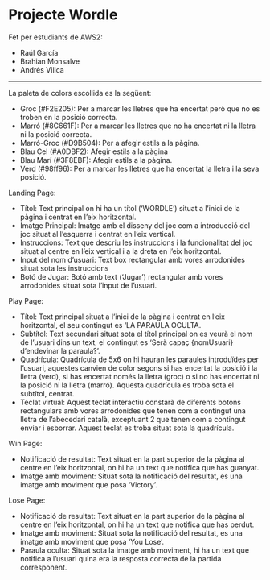 # Projecte Wordle
Fet per estudiants de AWS2:
- Raúl García
- Brahian Monsalve
- Andrés Villca
-----------------------------------------------------------------------------------------------------------------------------------------------------------------------

La paleta de colors escollida es la següent:
-	Groc (#F2E205): Per a marcar les lletres que ha encertat però que no es troben en la posició correcta.
-	Marró (#8C661F): Per a marcar les lletres que no ha encertat ni la lletra ni la posició correcta.
-	Marró-Groc (#D9B504): Per a afegir estils a la pàgina.
-	Blau Cel (#A0DBF2): Afegir estils a la pàgina
-	Blau Marí (#3F8EBF): Afegir estils a la pàgina.
-	Verd (#98ff96): Per a marcar les lletres que ha encertat la lletra i la seva posició.

Landing Page: 
- Títol: Text principal on hi ha un títol (‘WORDLE’) situat a l’inici de la pàgina i centrat en l’eix horitzontal.
- Imatge Principal: Imatge amb el disseny del joc com a introducció del joc situat al l’esquerra i centrat en l’eix vertical.
- Instruccions: Text que descriu les instruccions i la funcionalitat del joc situat al centre en l’eix vertical i a la dreta en l’eix horitzontal.
- Input del nom d’usuari: Text box rectangular amb vores arrodonides situat sota les instruccions
- Botó de Jugar: Botó amb text (‘Jugar’) rectangular amb vores arrodonides situat sota l’input de l’usuari.


Play Page:
- Títol: Text principal situat a l’inici de la pàgina i centrat en l’eix horitzontal, el seu contingut es ‘LA PARAULA OCULTA.
- Subtítol: Text secundari situat sota el títol principal on es veurà el nom de l’usuari dins un text, el contingut es ‘Serà capaç {nomUsuari} d’endevinar la paraula?’.
- Quadrícula: Quadrícula de 5x6 on hi hauran les paraules introduïdes per l’usuari, aquestes canvien de color segons si has encertat la posició i la lletra (verd), si has encertat només la lletra (groc) o si no has encertat ni la posició ni la lletra (marró). Aquesta quadrícula es troba sota el subtítol, centrat.
- Teclat virtual: Aquest teclat interactiu constarà de diferents botons rectangulars amb vores arrodonides que tenen com a contingut una lletra de l’abecedari català, exceptuant 2 que tenen com a contingut enviar i esborrar. Aquest teclat es troba situat sota la quadrícula.

Win Page:
- Notificació de resultat: Text situat en la part superior de la pàgina al centre en l’eix horitzontal, on hi ha un text que notifica que has guanyat.
- Imatge amb moviment: Situat sota la notificació del resultat, es una imatge amb moviment que posa ‘Victory’.

Lose Page:
- Notificació de resultat: Text situat en la part superior de la pàgina al centre en l’eix horitzontal, on hi ha un text que notifica que has perdut.
- Imatge amb moviment: Situat sota la notificació del resultat, es una imatge amb moviment que posa ‘You Lose’.
- Paraula oculta: Situat sota la imatge amb moviment, hi ha un text que notifica a l’usuari quina era la resposta correcta de la partida corresponent.


